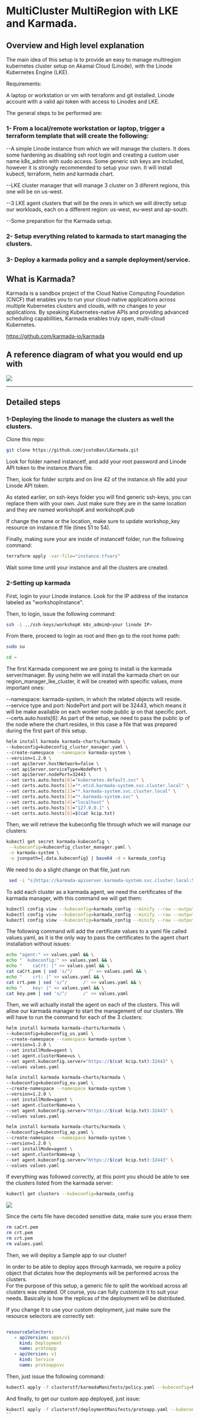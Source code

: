 MultiCluster MultiRegion with LKE and Karmada.
======================

## Overview and High level explanation

The main idea of this setup is to provide an easy to manage multiregion kubernetes cluster setup on Akamai Cloud (Linode), with the Linode Kubernetes Engine (LKE).


Requirements:

A laptop or workstation or vm with terraform and git installed.
Linode account with a valid api token with access to Linodes and LKE.


The general steps to be performed are:

### 1- From a local/remote workstation or laptop, trigger a terraform template that will create the following:  

--A simple Linode instance from which we will manage the clusters. It does some hardening as disabling ssh root login and creating a custom user name k8s_admin with sudo access. Some generic ssh keys are included, however it is strongly recommended to setup your own. It will install kubectl, terraform, helm and karmada chart.  

--LKE cluster manager that will manage 3 cluster on 3 diferent regions, this one will be on us-west.  

--3 LKE agent clusters that will be the ones in which we will directly setup our workloads, each on a different region: us-west, eu-west and ap-south.  

--Some preparation for the Karmada setup.  

### 2- Setup everything related to karmada to start managing the clusters.

### 3- Deploy a karmada policy and a sample deployment/service.


## What is Karmada?

Karmada is a sandbox project of the Cloud Native Computing Foundation (CNCF) that enables you to run your cloud-native applications across multiple Kubernetes clusters and clouds, with no changes to your applications. By speaking Kubernetes-native APIs and providing advanced scheduling capabilities, Karmada enables truly open, multi-cloud Kubernetes.

https://github.com/karmada-io/karmada


## A reference diagram of what you would end up with

![](imgs/architectureoverview.jpg)

-----

## Detailed steps

### 1-Deploying the linode to manage the clusters as well the clusters.

Clone this repo:

```bash
git clone https://github.com/jcotoBan/LKarmada.git
```

Look for folder named instancetf, and add your root password and Linode API token to the instance.tfvars file.

Then, look for folder scripts and on line 42 of the instance.sh file add your Linode API token. 

As stated earlier, on ssh-keys folder you will find generic ssh-keys, you can replace them with your own. Just make sure they are in the same location and they are named workshopK and workshopK.pub

If change the name or the location, make sure to update workshop_key resource on instance.tf file (lines 51 to 54).

Finally, making sure your are inside of instancetf folder, run the following command:

```bash
terraform apply -var-file="instance.tfvars"
```

Wait some time until your instance and all the clusters are created.

### 2-Setting up karmada

First, login to your Linode instance. Look for the IP address of the instance labeled as "workshopInstance".  

Then, to login, issue the following command:

```bash
ssh -i ../ssh-keys/workshopK k8s_admin@<your linode IP>
```

From there, proceed to login as root and then go to the root home path:

```bash
sudo su
```

```bash
cd ~
```
The first Karmada component we are going to install is the karmada server/manager. By using helm we will install the karmada chart on our region_manager_lke_cluster, it will be created with specific values, more important ones:

--namespace: karmada-system, in which the related objects will reside.  
--service type and port: NodePort and port will be 32443, which means it will be make available on each worker node public ip on that specific port.  
--certs.auto.hosts[6]: As part of the setup, we need to pass the public ip of the node where the chart resides, in this case a file that was prepared during the first part of this setup.

```bash
helm install karmada karmada-charts/karmada \
--kubeconfig=kubeconfig_cluster_manager.yaml \
--create-namespace --namespace karmada-system \
--version=1.2.0 \
--set apiServer.hostNetwork=false \
--set apiServer.serviceType=NodePort \
--set apiServer.nodePort=32443 \
--set certs.auto.hosts[0]="kubernetes.default.svc" \
--set certs.auto.hosts[1]="*.etcd.karmada-system.svc.cluster.local" \
--set certs.auto.hosts[2]="*.karmada-system.svc.cluster.local" \
--set certs.auto.hosts[3]="*.karmada-system.svc" \
--set certs.auto.hosts[4]="localhost" \
--set certs.auto.hosts[5]="127.0.0.1" \
--set certs.auto.hosts[6]=$(cat kcip.txt)
```

Then, we will retrieve the kubeconfig file through which we will manage our clusters:

```bash
kubectl get secret karmada-kubeconfig \
 --kubeconfig=kubeconfig_cluster_manager.yaml \
 -n karmada-system \
 -o jsonpath={.data.kubeconfig} | base64 -d > karmada_config
```

We need to do a slight change on that file, just run:

```bash
 sed -i "s|https://karmada-apiserver.karmada-system.svc.cluster.local:5443|https://$(cat kcip.txt):32443|g" karmada_config
```

To add each cluster as a karmada agent, we need the certificates of the karmada manager, with this command we will get them:

```bash
kubectl config view --kubeconfig=karmada_config --minify --raw --output 'jsonpath={..cluster.certificate-authority-data}' | base64 -d > caCrt.pem
kubectl config view --kubeconfig=karmada_config --minify --raw --output 'jsonpath={..user.client-certificate-data}' | base64 -d > crt.pem
kubectl config view --kubeconfig=karmada_config --minify --raw --output 'jsonpath={..user.client-key-data}' | base64 -d > key.pem
```

The following command will add the certificate values to a yaml file called values.yaml, as it is the only way to pass the certificates to the agent chart installation without issues:

```bash
echo "agent:" >> values.yaml && \
echo "  kubeconfig:" >> values.yaml && \
echo "    caCrt: |" >> values.yaml && \
cat caCrt.pem | sed 's/^/      /' >> values.yaml && \
echo "    crt: |" >> values.yaml && \
cat crt.pem | sed 's/^/      /' >> values.yaml && \
echo "    key: |" >> values.yaml && \
cat key.pem | sed 's/^/      /' >> values.yaml
```

Then, we will actually install the agent on each of the clusters. This will allow our karmada manager to start the management of our clusters. We will have to run the command for each of the 3 clusters:

```bash
helm install karmada karmada-charts/karmada \
--kubeconfig=kubeconfig_us.yaml \
--create-namespace --namespace karmada-system \
--version=1.2.0 \
--set installMode=agent \
--set agent.clusterName=us \
--set agent.kubeconfig.server="https://$(cat kcip.txt):32443" \
--values values.yaml
```

```bash
helm install karmada karmada-charts/karmada \
--kubeconfig=kubeconfig_eu.yaml \
--create-namespace --namespace karmada-system \
--version=1.2.0 \
--set installMode=agent \
--set agent.clusterName=eu \
--set agent.kubeconfig.server="https://$(cat kcip.txt):32443" \
--values values.yaml
```

```bash
helm install karmada karmada-charts/karmada \
--kubeconfig=kubeconfig_ap.yaml \
--create-namespace --namespace karmada-system \
--version=1.2.0 \
--set installMode=agent \
--set agent.clusterName=ap \
--set agent.kubeconfig.server="https://$(cat kcip.txt):32443" \
--values values.yaml
```

If everything was followed correctly, at this point you should be able to see the clusters listed from the karmada server:

```bash
kubectl get clusters --kubeconfig=karmada_config
```

![](imgs/clustersc.jpg)


Since the certs file have decoded sensitive data, make sure you erase them:

```bash
rm caCrt.pem
rm crt.pem
rm crt.pem
rm values.yaml
```

Then, we will deploy a Sample app to our cluster!

In order to be able to deploy apps through karmada, we require a policy object that dictates how the deployments will be performed across the clusters.  
For the purpose of this setup, a generic file to split the workload across all clusters was created. Of course, you can fully customize it to suit your needs. Basically is how the replicas of the deployment will be distributed.  

If you change it to use your custom deployment, just make sure the resource selectors are correctly set:

```yaml

resourceSelectors:
   - apiVersion: apps/v1
     kind: Deployment
     name: protoapp
   - apiVersion: v1
     kind: Service
     name: protoappsvc
```

Then, just issue the following command:

```bash
kubectl apply -f clusterstf/karmadaManifests/policy.yaml --kubeconfig=karmada_config

```
And finally, to get our custom app deployed, just issue:

```bash
kubectl apply -f clusterstf/deploymentManifests/protoapp.yaml --kubeconfig=karmada_config
``


